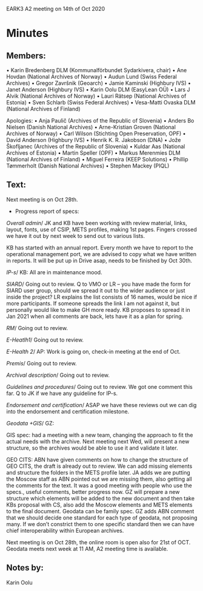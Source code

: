 EARK3 A2 meeting on 14th of Oct 2020

# Minutes

## Members:

• Karin Bredenberg DLM (Kommunalförbundet Sydarkivera, chair)
• Ane Hovdan (National Archives of Norway)
• Audun Lund (Swiss Federal Archives)
• Gregor Završnik (Geoarch)
• Jamie Kaminski (Highbury IVS)
• Janet Anderson (Highbury IVS)
• Karin Oolu DLM (EasyLean OÜ)
• Lars J Alvik (National Archives of Norway)
• Lauri Rätsep (National Archives of Estonia)
• Sven Schlarb (Swiss Federal Archives)
• Vesa-Matti Ovaska DLM (National Archives of Finland)

Apologies: 
• Anja Paulič (Archives of the Republic of Slovenia) 
• Anders Bo Nielsen (Danish National Archives)
• Arne-Kristian Groven (National Archives of Norway) 
• Carl Wilson (Stichting Open Preservation, OPF)
• David Anderson (Highbury IVS)
• Henrik K. R. Jakobson (DNA)
• Jože Škofljanec (Archives of the Republic of Slovenia)
• Kuldar Aas (National Archives of Estonia)
• Martin Speller (OPF)
• Markus Merenmies DLM (National Archives of Finland)
• Miguel Ferreira (KEEP Solutions)
• Phillip Tømmerholt (Danish National Archives)
• Stephen Mackey (PIQL)




## Text: 

Next meeting is on Oct 28th. 


- Progress report of specs:

*Overall admin*/ JK and KB have been working with review material, links, layout, fonts, use of CSIP, METS profiles, making 1st pages. Fingers crossed we have it out by next week to send out to various lists. 

KB has started with an annual report. Every month we have to report to the operational management port, we are advised to copy what we have written in reports. It will be put up in Drive asap, needs to be finished by Oct 30th. 

*IP-s*/ KB: All are in maintenance mood. 

*SIARD*/ Going out to review. Q to VMO or LR – you have made the form for SIARD user group, should we spread it out to the wider audience or just inside the project? LR explains the list consists of 16 names, would be nice if more participants. If someone spreads the link I am not against it, but personally would like to make GH more ready. KB proposes to spread it in Jan 2021 when all comments are back, lets have it as a plan for spring.  

*RM*/ Going out to review.

*E-Heatlh1*/ Going out to review.

*E-Health 2*/ AP: Work is going on, check-in meeting at the end of Oct.

*Premis*/ Going out to review.

*Archival description*/ Going out to review.

*Guidelines and procedures*/ Going out to review. We got one comment this far. Q to JK if we have any guideline for IP-s.  

*Endorsement and certification*/ ASAP we have these reviews out we can dig into the endorsement and certification milestone. 

*Geodata +GIS*/ GZ:

GIS spec: had a meeting with a new team, changing the approach to fit the actual needs with the archive. Next meeting next Wed, will present a new structure, so the archives would be able to use it and validate it later. 

GEO CITS: ABN have given comments on how to change the structure of GEO CITS, the draft is already out to review. We can add missing elements and structure the folders in the METS profile later. JA adds we are putting the Moscow staff as ABN pointed out we are missing them, also getting all the comments for the text. It was a good meeting with people who use the specs., useful comments, better progress now. GZ will prepare a new structure which elements will be added to the new document and then take KBs proposal with CS, also add the Moscow elements and METS elements to the final document. 
Geodata can be family spec. GZ adds ABN comment that we should decide one standard for each type of geodata, not proposing many. If we don’t constrict them to one specific standard then we can have chief interoperability within European archives. 

Next meeting is on Oct 28th, the online room is open also for  21st of OCT.  
Geodata meets next week at 11 AM, A2 meeting time is available. 

## Notes by: 

Karin Oolu
